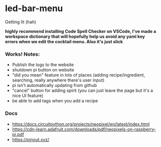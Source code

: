 # led-bar-menu
Getting lit (hah)

**highly recommend installing Code Spell Checker on VSCode, I've made a workspace dictionary that will hopefully help us avoid any yaml key errors when we edit the cocktail menu. Also it's just slick**

### Works! Notes:
- Publish the logs to the website
- shutdown pi button on website
- "did you mean" feature in lots of places (adding recipe/ingredient, searching, really anywhere there's user input)
- pi isn't automatically updating from github
- "cancel" button for adding spirit (you can just leave the page but it's a nice UI feature)
- be able to add tags when you add a recipe

### Docs
- https://docs.circuitpython.org/projects/neopixel/en/latest/index.html
- https://cdn-learn.adafruit.com/downloads/pdf/neopixels-on-raspberry-pi.pdf 
- https://pinout.xyz/
